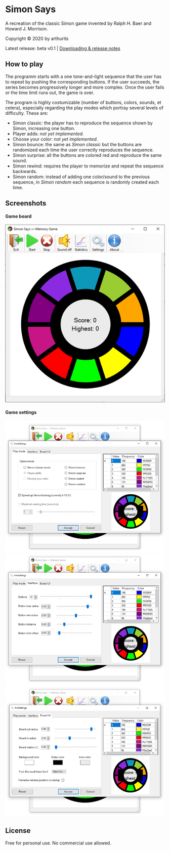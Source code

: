 # Simon Says
A recreation of the classic Simon game invented by Ralph H. Baer and Howard J. Morrison.

Copyright © 2020 by arthurits

Latest release: beta v0.1     |     [Downloading & release notes](https://github.com/arthurits/SimonSays/releases)

## How to play
The programm starts with a one tone-and-light sequence that the user has to repeat by pushing the corresponding buttons.
If the user succeeds, the series becomes progressively longer and more complex. Once the user fails or the time limit runs out, the game is over.

The program is highly costumizable (number of buttons, colors, sounds, et cetera), especially regarding the play modes which portray several levels of difficulty. These are:
* Simon classic: the player has to reproduce the sequence shown by Simon, increasing one button.
* Player adds: *not yet implemented*.
* Choose your color: *not yet implemented*.
* Simon bounce: the same as *Simon classic* but the buttons are randomized each time the user correctly reproduces the sequence.
* Simon surprise: all the buttons are colored red and reproduce the same sound.
* Simon rewind: requires the player to memorize and repeat the sequence backwards.
* Simon random: instead of adding one color/sound to the previous sequence, in *Simon random* each sequence is randomly created each time.

## Screenshots
#### Game board
![Main screen](/Media/Screenshot%2001.png?raw=true)

#### Game settings
![Settings game mode](/Media/Screenshot%2002.png?raw=true)
![Settings interface](/Media/Screenshot%2003.png?raw=true)
![Main board UI](/Media/Screenshot%2004.png?raw=true)


## License
Free for personal use.
No commercial use allowed.
